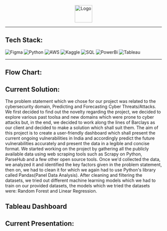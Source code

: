 <div align="center">
  <img alt="Logo" src="https://user-images.githubusercontent.com/73738347/229346352-b23fb62e-274d-4d0c-a90b-47efb34c162d.png" height="56" />
</div>

**************************

## Tech Stack:

![Figma](https://img.shields.io/badge/figma-%23F24E1E.svg?style=for-the-badge&logo=figma&logoColor=white)
![Python](https://img.shields.io/badge/Python-14354C?style=for-the-badge&logo=python&logoColor=white)
![AWS](https://img.shields.io/badge/Amazon_AWS-232F3E?style=for-the-badge&logo=amazon-aws&logoColor=white)
![Kaggle](https://img.shields.io/badge/Kaggle-035a7d?style=for-the-badge&logo=kaggle&logoColor=white)
![SQL](https://img.shields.io/badge/MySQL-00000F?style=for-the-badge&logo=mysql&logoColor=white)
![PowerBi](https://img.shields.io/badge/PowerBi-%23FFF600?style=for-the-badge&logo=powerbi&logoColor=%23F2C811)
![Tableau](https://img.shields.io/badge/Tableau-%23FFFEFB?style=for-the-badge&logo=tableau)
**************************

## Flow Chart:



## Current Solution:
The problem statement which we chose for our project was related to the cybersecurity domain, Predicting and Forecasting Cyber Threats/Attacks.
We first decided to find out the novelty regarding the project, we decided to explore various past toolsa and new domains which were prone to cyber attacks but, in the end, we decided to work along the lines of Barclays as our client and decided to make a solution which shall suit them. 
The aim of this project is to create a user-friendly dashboard which shall present the current ongoing vulnerabilities in India and accordingly predict the future vulnerabilities accurately and present the data in a legible and concise format. 
We started working on the project by gathering all the publicly available data using web scraping tools such as Scrapy on Python, ParseHub and a few other open source tools. 
Once we'd collected the data, we analyzed it and identified the key factors given in the problem statement, then on, we had to clean it for which we again had to use Python's library called Pandas(Panel Data Analysis). After cleaning and filtering the datasets, we tried out different machine learning models which we had to train on our provided datasets, the models which we tried the datasets were: Random Forest and Linear Regression.


## Tableau Dashboard



## Current Presentation:

